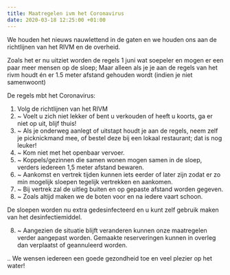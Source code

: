 ```yaml
---
title: Maatregelen ivm het Coronavirus
date: 2020-03-18 12:25:00 +01:00
---
```



We houden het nieuws nauwlettend in de gaten en we houden ons aan de richtlijnen van het RIVM en de overheid. 

Zoals het er nu uitziet worden de regels 1 juni wat soepeler en mogen er een paar meer mensen op de sloep; 
Maar alleen als je je aan de regels van het rivm houdt én er 1.5 meter afstand gehouden wordt (indien je niet samenwoont) 

De regels mbt het Coronavirus:

1. Volg de richtlijnen van het RIVM
2. ~ Voelt u zich niet lekker of bent u verkouden of heeft u koorts, ga er niet op uit, blijf thuis!
3. ~ Als je onderweg aanlegt of uitstapt houdt je aan de regels, neem zelf je picknickmand mee, of bestel deze bij een lokaal restaurant; dat is nog leuker!
4. ~ Kom niet met het openbaar vervoer.
5. ~ Koppels/gezinnen die samen wonen mogen samen in de sloep, verders iedereen 1,5 meter afstand bewaren. 
6. ~ Aankomst en vertrek tijden kunnen iets eerder of later zijn zodat er zo min mogelijk sloepen tegelijk vertrekken en aankomen.
 7. ~ Bij vertrek zal de uitleg buiten en op gepaste afstand worden gegeven.  
8. ~ Zoals altijd maken we de boten voor en na iedere vaart schoon.

De sloepen worden nu extra gedesinfecteerd en u kunt zelf gebruik maken van het desinfectiemiddel.

8. ~ Aangezien de situatie blijft veranderen kunnen onze maatregelen verder aangepast worden. Gemaakte reserveringen kunnen in overleg dan verplaatst of geannuleerd worden.

.. We wensen iedereen een goede gezondheid toe en veel plezier op het water!